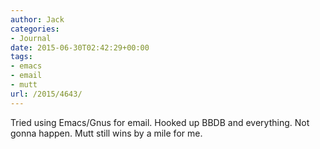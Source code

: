 ```yaml
---
author: Jack
categories:
- Journal
date: 2015-06-30T02:42:29+00:00
tags:
- emacs
- email
- mutt
url: /2015/4643/
---
```


Tried using Emacs/Gnus for email. Hooked up BBDB and everything. Not gonna happen. Mutt still wins by a mile for me.